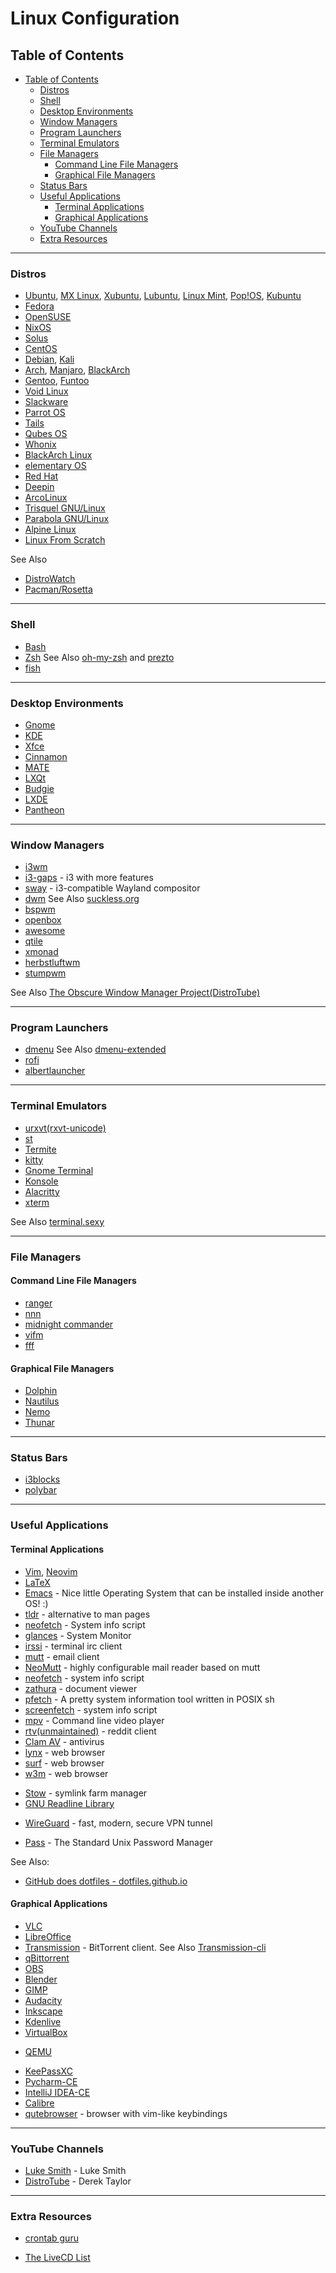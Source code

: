 # Linux Configuration

## Table of Contents
- [Table of Contents](#table-of-contents)
	- [Distros](#distros)
	- [Shell](#shell)
	- [Desktop Environments](#disktop-environments)
	- [Window Managers](#window-managers)
	- [Program Launchers](#program-launchers)
	- [Terminal Emulators](#terminal-emulators)
	- [File Managers](#file-managers)
		- [Command Line File Managers](#command-line-file-managers)
		- [Graphical File Managers](#graphical-file-managers)
	- [Status Bars](#status-bars)
	- [Useful Applications](#useful-applications)
		- [Terminal Applications](#terminal-applications)
		- [Graphical Applications](#graphical-applications)
	- [YouTube Channels](#youtube-channels)
	- [Extra Resources](#extra-resources)

---

### Distros
- [Ubuntu](https://www.ubuntu.com/), [MX Linux](https://mxlinux.org/), [Xubuntu](https://xubuntu.org/), [Lubuntu](https://lubuntu.me/), [Linux Mint](https://www.linuxmint.com/), [Pop!OS](https://system76.com/pop), [Kubuntu](https://kubuntu.org/)
- [Fedora](https://getfedora.org/)
- [OpenSUSE](https://opensuse.org/)
- [NixOS](https://nixos.org/)
- [Solus](https://getsol.us/home/)
- [CentOS](https://www.centos.org/)
- [Debian](https://www.debian.org/), [Kali](https://www.kali.org/)
- [Arch](https://www.archlinux.org/), [Manjaro](https://manjaro.org/), [BlackArch](https://www.blackarch.org/)
- [Gentoo](https://www.gentoo.org/), [Funtoo](https://www.funtoo.org/Welcome)
- [Void Linux](https://voidlinux.org/)
- [Slackware](http://www.slackware.com/)
- [Parrot OS](https://www.parrotsec.org/)
- [Tails](https://tails.boum.org/index.en.html)
- [Qubes OS](https://www.qubes-os.org/)
- [Whonix](https://www.whonix.org/)
- [BlackArch Linux](https://www.blackarch.org/)
- [elementary OS](https://elementary.io/)
- [Red Hat](https://www.redhat.com/en)
- [Deepin](https://www.deepin.org/en/)
- [ArcoLinux](https://arcolinux.info/)
- [Trisquel GNU/Linux](https://trisquel.info/en)
- [Parabola GNU/Linux](https://www.parabola.nu/)
- [Alpine Linux](https://alpinelinux.org/)
- [Linux From Scratch](http://www.linuxfromscratch.org/)

See Also 
- [DistroWatch](https://distrowatch.com)
- [Pacman/Rosetta](https://wiki.archlinux.org/index.php/Pacman/Rosetta)

---

### Shell
* [Bash](https://www.gnu.org/software/bash/manual/bash.html)
* [Zsh](http://zsh.sourceforge.net/) See Also [oh-my-zsh](https://github.com/robbyrussell/oh-my-zsh) and [prezto](https://github.com/sorin-ionescu/prezto)
* [fish](https://github.com/fish-shell/fish-shell)

---

### Desktop Environments
- [Gnome](https://www.gnome.org)
- [KDE](https://kde.org)
- [Xfce](https://xfce.org)
- [Cinnamon](https://github.com/linuxmint/Cinnamon)
- [MATE](https://mate-desktop.org/)
- [LXQt](https://lxqt.org/)
- [Budgie](https://budgie-desktop.org/)
- [LXDE](https://lxde.org/)
- [Pantheon](https://wiki.archlinux.org/index.php/Pantheon)

---

### Window Managers
- [i3wm](https://i3wm.org/)
- [i3-gaps](https://github.com/Airblader/i3) - i3 with more features
- [sway](https://github.com/swaywm/sway) - i3-compatible Wayland compositor
- [dwm](https://dwm.suckless.org/) See Also [suckless.org](https://suckless.org/)
- [bspwm](https://github.com/baskerville/bspwm)
- [openbox](http://openbox.org/)
- [awesome](https://awesomewm.org/)
- [qtile](http://www.qtile.org/)
- [xmonad](http://www.xmonad.org/)
- [herbstluftwm](http://www.herbstluftwm.org/)
- [stumpwm](https://github.com/stumpwm/stumpwm)

See Also [The Obscure Window Manager Project(DistroTube)](https://www.youtube.com/playlist?list=PL5--8gKSku17lbSBHPduj4qG97qxJe0UM)

---

### Program Launchers
- [dmenu](https://tools.suckless.org/dmenu/) See Also [dmenu-extended](https://github.com/MarkHedleyJones/dmenu-extended)
- [rofi](https://github.com/davatorium/rofi)
- [albertlauncher](https://github.com/albertlauncher/albert)

---

### Terminal Emulators
- [urxvt(rxvt-unicode)](https://wiki.archlinux.org/index.php/Rxvt-unicode)
- [st](https://st.suckless.org/)
- [Termite](https://github.com/thestinger/termite/)
- [kitty](https://github.com/kovidgoyal/kitty)
- [Gnome Terminal](https://wiki.gnome.org/Apps/Terminal)
- [Konsole](https://konsole.kde.org/)
- [Alacritty](https://github.com/jwilm/alacritty)
- [xterm](https://invisible-island.net/xterm/xterm.html)

See Also [terminal.sexy](https://terminal.sexy/)

---

### File Managers
#### Command Line File Managers
- [ranger](https://github.com/ranger/ranger)
- [nnn](https://github.com/jarun/nnn)
- [midnight commander](http://midnight-commander.org/)
- [vifm](https://github.com/vifm/vifm)
- [fff](https://github.com/dylanaraps/fff)

#### Graphical File Managers
- [Dolphin](https://kde.org/applications/system/dolphin/)
- [Nautilus](https://wiki.gnome.org/Apps/Files)
- [Nemo](https://github.com/linuxmint/nemo)
- [Thunar](https://docs.xfce.org/xfce/thunar/start)

---

### Status Bars
- [i3blocks](https://github.com/vivien/i3blocks)
- [polybar](https://github.com/polybar/polybar)

---

### Useful Applications
#### Terminal Applications
- [Vim](https://www.vim.org/), [Neovim](https://neovim.io/)
- [LaTeX](https://www.latex-project.org/)
- [Emacs](https://www.gnu.org/software/emacs/) - Nice little Operating System that can be installed inside another OS! :)
- [tldr](https://github.com/tldr-pages/tldr) - alternative to man pages
- [neofetch](https://github.com/dylanaraps/neofetch) - System info script
- [glances](https://github.com/nicolargo/glances) - System Monitor
- [irssi](https://github.com/irssi/irssi) - terminal irc client
- [mutt](http://www.mutt.org/) - email client
- [NeoMutt](https://neomutt.org) - highly configurable mail reader based on mutt
- [neofetch](https://github.com/dylanaraps/neofetch) - system info script
- [zathura](https://github.com/pwmt/zathura) - document viewer
- [pfetch](https://github.com/dylanaraps/pfetch) - A pretty system information tool written in POSIX sh
- [screenfetch](https://github.com/KittyKatt/screenFetch) - system info script
- [mpv](https://github.com/mpv-player/mpv) - Command line video player
- [rtv(unmaintained)](https://github.com/michael-lazar/rtv) - reddit client
- [Clam AV](https://www.clamav.net/) - antivirus
- [lynx](http://lynx.browser.org/) - web browser
- [surf](https://surf.suckless.org/) - web browser
- [w3m](http://w3m.sourceforge.net/) - web browser
* [Stow](https://www.gnu.org/software/stow/manual/stow.html) - symlink farm manager
* [GNU Readline Library](https://tiswww.case.edu/php/chet/readline/readline.html)
- [WireGuard](https://www.wireguard.com/) - fast, modern, secure VPN tunnel
* [Pass](https://www.passwordstore.org/) - The Standard Unix Password Manager

See Also: 
* [GitHub does dotfiles - dotfiles.github.io](https://dotfiles.github.io/)

#### Graphical Applications
- [VLC](https://www.videolan.org/vlc/)
- [LibreOffice](https://www.libreoffice.org/)
- [Transmission](https://github.com/transmission/transmission) - BitTorrent client. See Also [Transmission-cli](https://wiki.archlinux.org/index.php/Transmission)
- [qBittorrent](https://qbittorrent.org/)
- [OBS](https://obsproject.com/)
- [Blender](https://blender.org/)
- [GIMP](https://gimp.org/)
- [Audacity](https://www.audacityteam.org/)
- [Inkscape](https://inkscape.org/)
- [Kdenlive](https://www.kdenlive.org/)
- [VirtualBox](https://www.virtualbox.org/)
* [QEMU](https://www.qemu.org/)
- [KeePassXC](https://keepassxc.org/)
- [Pycharm-CE](https://www.jetbrains.com/pycharm/)
- [IntelliJ IDEA-CE](https://www.jetbrains.com/idea/)
- [Calibre](https://calibre-ebook.com/)
- [qutebrowser](https://qutebrowser.org/) - browser with vim-like keybindings

---

### YouTube Channels
- [Luke Smith](https://www.youtube.com/channel/UC2eYFnH61tmytImy1mTYvhA) - Luke Smith
- [DistroTube](https://www.youtube.com/channel/UCVls1GmFKf6WlTraIb_IaJg) - Derek Taylor

---

### Extra Resources
- [crontab guru](https://crontab.guru/)
* [The LiveCD List](https://livecdlist.com/about/)
